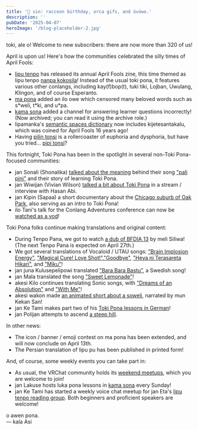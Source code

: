 ```yaml
---
title: '📰 sin: raccoon birthday, orca gifs, and üvúwo.'
description: ''
pubDate: '2025-04-07'
heroImage: '/blog-placeholder-2.jpg'
---
```

toki, ale o! Welcome to new subscribers: there are now more than 320 of us!

April is upon us! Here's how the communities celebrated the silly times of April Fools:

* [lipu tenpo](https://liputenpo.org/) has released its annual April Fools zine, this time themed as lipu tenpo [nanpa kokosila](https://liputenpo.org/lipu/nanpa-kokosila/)! Instead of the usual toki pona, it features various other conlangs, including kay(f)bop(t), tuki tiki, Lojban, Uwulang, Klingon, and of course Esperanto.
* [ma pona](https://discord.gg/6zkugJFU4x) added an ilo owe which censored many beloved words such as s\*weli, t\*ki, and u\*pa.
* [kama sona](https://discord.gg/ChC6qtVsSE) added a channel for answering learner questions incorrectly! (Now archived; you can read it using the archive role.)
* lipamanka's [semantic spaces dictionary](https://lipamanka.gay/essays/dictionary) now includes kijetesantakalu, which was coined for April Fools 16 years ago!
* Having [pilin tonsi](https://www.youtube.com/watch?v=iAtu-z-9CT4) is a rollercoaster of euphoria and dysphoria, but have you tried... [pipi tonsi](https://www.youtube.com/watch?v=6zNtC9kE1kc)?

This fortnight, Toki Pona has been in the spotlight in several non-Toki Pona-focused communities:

* jan Sonali (Shonalika) [talked about the meaning](https://www.youtube.com/watch?v=YBNAumF3o_E) behind their song ["pali pini"](https://www.youtube.com/watch?v=S81bNIK4MaE) and their story of learning Toki Pona.
* jan Wiwijan (Vivian Wilson) [talked a bit about Toki Pona](https://youtu.be/Gi0qyDmINJs?t=1548) in a stream / interview with Hasan Abi.
* jan Kipin (Sapaa) a short documentary about the [Chicago suburb of Oak Park](https://www.youtube.com/watch?v=lahXFk8mBwc), also serving as an intro to Toki Pona!
* ilo Tani's talk for the Conlang Adventures conference can now be [watched as a vod](https://www.youtube.com/watch?v=EZLMwi144Jg)!

Toki Pona folks continue making translations and original content:

* During Tenpo Pana, we got to watch [a dub of BFDIA 13](https://www.youtube.com/watch?v=uAkbemmXiuo) by meli Siliwa! (The next Tenpo Pana is expected on April 27th.)
* We got several translations of Vocaloid / UTAU songs: ["Brain Implosion Energy"](https://youtu.be/x7fiiTg3Mjc), ["Magical Cure! Love Shot!"](https://www.youtube.com/watch?v=UbxxeyRTtEA),["Goodbye"](https://www.youtube.com/watch?v=nxhYY6pbx3A), ["Heya ni Terasareta Hikari"](https://www.youtube.com/watch?v=4Qq3UdaD9mI), and ["Miku"](https://www.youtube.com/watch?v=d4mYVQIr6MM)!
* jan juna Kulusepelipowi translated ["Bara Bara Bastu"](https://www.youtube.com/watch?v=OnC1wHVp-DI), a Swedish song!
* jan Mala translated the song ["Sweet Lemonade"](https://www.youtube.com/watch?v=OnC1wHVp-DI)!
* akesi Kilo continues translating Sonic songs, with ["Dreams of an Absolution"](https://www.youtube.com/watch?v=OnC1wHVp-DI) and ["With Me"](https://www.youtube.com/watch?v=zV7lHOnj5vY)!
* akesi wakon made [an animated short about a soweli](https://youtu.be/KWFyg_I2AXY), narrated by mun Kekan San!
* jan Ke Tami makes part two of his [Toki Pona lessons in German](https://www.youtube.com/watch?v=sqGt4ZvpeIU)!
* jan Polijan attempts to ascend [a steep hill](https://www.youtube.com/watch?v=MT8a6CVU8cQ).

In other news:

* The icon / banner / emoji contest on ma pona has been extended, and will now conclude on April 13th.
* The Persian translation of lipu pu has been published in printed form!

And, of course, some weekly events you can take part in:

* As usual, the VRChat community holds its [weekend meetups](https://bsky.app/profile/tokiponavr.bsky.social/post/3llmrn2t6y22x), which you are welcome to join!
* jan Lakuse hosts luka pona lessons in [kama sona](https://discord.gg/ChC6qtVsSE) every Sunday!
* jan Ke Tami has started a weekly voice chat meetup for jan Eta's [lipu tenpo reading group](https://discord.com/channels/969386329513295872/1356386599268520006). Both beginners and proficient speakers are welcome!

o awen pona.  
— kala Asi 
